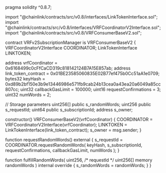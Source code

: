 pragma solidity ^0.8.7;

import "@chainlink/contracts/src/v0.8/interfaces/LinkTokenInterface.sol";
import "@chainlink/contracts/src/v0.8/interfaces/VRFCoordinatorV2Interface.sol";
import "@chainlink/contracts/src/v0.8/VRFConsumerBaseV2.sol";

contract VRFv2SubscriptionManager is VRFConsumerBaseV2 {
  VRFCoordinatorV2Interface COORDINATOR;
  LinkTokenInterface LINKTOKEN;


  address vrfCoordinator = 0x6168499c0cFfCaCD319c818142124B7A15E857ab;
  address link_token_contract = 0x01BE23585060835E02B77ef475b0Cc51aA1e0709;
  bytes32 keyHash = 0xd89b2bf150e3b9e13446986e571fb9cab24b13cea0a43ea20a6049a85cc807cc;
  uint32 callbackGasLimit = 100000;
  uint16 requestConfirmations = 3;
  uint32 numWords =  2;

  // Storage parameters
  uint256[] public s_randomWords;
  uint256 public s_requestId;
  uint64 public s_subscriptionId;
  address s_owner;

  constructor() VRFConsumerBaseV2(vrfCoordinator) {
    COORDINATOR = VRFCoordinatorV2Interface(vrfCoordinator);
    LINKTOKEN = LinkTokenInterface(link_token_contract);
    s_owner = msg.sender;
  }

  function requestRandomWords() external {
    s_requestId = COORDINATOR.requestRandomWords(
      keyHash,
      s_subscriptionId,
      requestConfirmations,
      callbackGasLimit,
      numWords
    );
  }
  
  function fulfillRandomWords(
    uint256, /* requestId */
    uint256[] memory randomWords
  ) internal override {
    s_randomWords = randomWords;
  }
}

